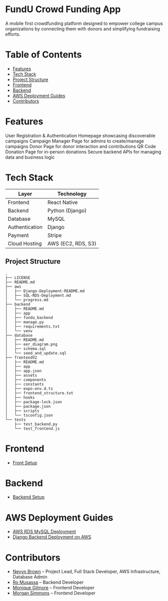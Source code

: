 # FundU Crowd Funding App
A mobile first crowdfunding platform designed to empower college campus organizations by connecting them with donors and simplifying fundraising efforts.

# Table of Contents

- [Features](#features)
- [Tech Stack](#tech-stack)
- [Project Structure](#project-structure)
- [Frontend](#frontend)
- [Backend](#backend)
- [AWS Deployment Guides](#aws-deployment-guides)
- [Contributors](#contributors)

# Features

User Registration & Authentication 
Homepage showcasing discoverable campaigns
Campaign Manager Page for admins to create/manage campaigns
Donor Page for donor interaction and contributions
QR Code Donation Page for in-person donations
Secure backend APIs for managing data and business logic

# Tech Stack

| **Layer**        | **Technology**                |
|------------------|-------------------------------|
| Frontend         | React Native                  |
| Backend          | Python (Django)               |
| Database         | MySQL                         |
| Authentication   | Django                        |
| Payment          | Stripe                        |
| Cloud Hosting    | AWS (EC2, RDS, S3)            |

## Project Structure
```
.
├── LICENSE
├── README.md
├── aws
│   ├── Django-Deployment-README.md
│   ├── SQL-RDS-Deployment.md
│   └── progress.md
├── backend
│   ├── README.md
│   ├── app
│   ├── fundu_backend
│   ├── manage.py
│   ├── requirements.txt
│   └── venv
├── database
│   ├── README.md
│   ├── eer_diagram.png
│   ├── schema.sql
│   └── seed_and_update.sql
├── frontendV2
│   ├── README.md
│   ├── app
│   ├── app.json
│   ├── assets
│   ├── components
│   ├── constants
│   ├── expo-env.d.ts
│   ├── frontend_structure.txt
│   ├── hooks
│   ├── package-lock.json
│   ├── package.json
│   ├── scripts
│   └── tsconfig.json
└── tests
    ├── test_backend.py
    └── test_frontend.js
```
# Frontend
- [Front Setup](frontendV2/README.md)
# Backend
- [Backend Setup](backend/README.md)
  
# AWS Deployment Guides
- [AWS RDS MySQL Deployment](aws/SQL-RDS-Deployment.md)
- [Django Backend Deployment on AWS](aws/Django-Deployment-README.md)

# Contributors

- [Nevyn Brown](https://github.com/BrownTD) – Project Lead, Full Stack Developer, AWS Infrastructure, Database Admin
- [Ro Musassa](https://github.com/24ro) – Backend Developer
- [Monique Gilmore](https://github.com/monique3443) – Frontend Developer
- [Morgan Simmons](https://github.com/morgan0paige) – Frontend Developer


